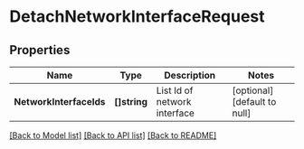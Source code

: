 # DetachNetworkInterfaceRequest

## Properties
Name | Type | Description | Notes
------------ | ------------- | ------------- | -------------
**NetworkInterfaceIds** | **[]string** | List Id of network interface | [optional] [default to null]

[[Back to Model list]](../README.md#documentation-for-models) [[Back to API list]](../README.md#documentation-for-api-endpoints) [[Back to README]](../README.md)



